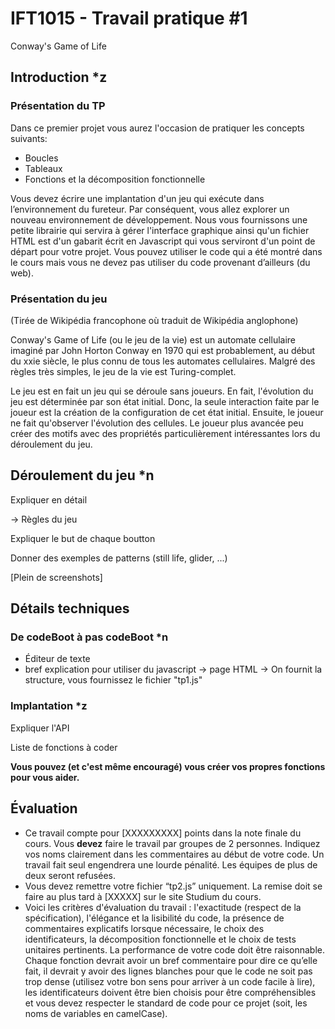 # IFT1015 - Travail pratique #1

Conway's Game of Life


## Introduction *z

### Présentation du TP

Dans ce premier projet vous aurez l'occasion de pratiquer les concepts
suivants:

* Boucles
* Tableaux
* Fonctions et la décomposition fonctionnelle

Vous devez écrire une implantation d'un jeu qui exécute dans l’environnement du fureteur.
Par conséquent, vous allez explorer un nouveau environnement de développement.
Nous vous fournissons une petite librairie qui servira à gérer l'interface graphique ainsi
qu'un fichier HTML est d'un gabarit écrit en Javascript qui vous serviront d'un point de
départ pour votre projet. Vous pouvez utiliser le code qui a été montré dans le cours mais
vous ne devez pas utiliser du code provenant d’ailleurs (du web).

### Présentation du jeu
(Tirée de Wikipédia francophone où traduit de Wikipédia anglophone)

Conway's Game of Life (ou le jeu de la vie) est un automate cellulaire imaginé par John Horton Conway en 1970 qui est probablement,
au début du xxie siècle, le plus connu de tous les automates cellulaires.
Malgré des règles très simples, le jeu de la vie est Turing-complet.

Le jeu est en fait un jeu qui se déroule sans joueurs. En fait, l'évolution du jeu est déterminée par son état initial.
Donc, la seule interaction faite par le joueur est la création de la configuration de cet état initial.
Ensuite, le joueur ne fait qu'observer l'évolution des cellules. Le joueur plus avancée peu créer des
motifs avec des propriétés particulièrement intéressantes lors du déroulement du jeu.

## Déroulement du jeu *n


Expliquer en détail

-> Règles du jeu

Expliquer le but de chaque boutton

Donner des exemples de patterns (still life, glider, ...)

[Plein de screenshots]


## Détails techniques

### De codeBoot à pas codeBoot *n

- Éditeur de texte
- bref explication pour utiliser du javascript -> page HTML
  -> On fournit la structure, vous fournissez le fichier "tp1.js"

### Implantation *z

Expliquer l'API

Liste de fonctions à coder

**Vous pouvez (et c'est même encouragé) vous créer vos propres fonctions pour vous aider.**


## Évaluation

* Ce travail compte pour [XXXXXXXXX] points dans la note finale du cours. Vous **devez** faire le travail par groupes de 2 personnes. Indiquez vos noms clairement dans les commentaires au début de votre code. Un travail fait seul engendrera une lourde pénalité. Les équipes de plus de deux seront refusées.
* Vous devez remettre votre fichier “tp2.js” uniquement. La remise doit se faire au plus tard à [XXXXX] sur le site Studium du cours.
* Voici les critères d'évaluation du travail : l'exactitude (respect de la spécification), l'élégance et la lisibilité du code, la présence de commentaires explicatifs lorsque nécessaire, le choix des identificateurs, la décomposition fonctionnelle et le choix de tests unitaires pertinents. La performance de votre code doit être raisonnable. Chaque fonction devrait avoir un bref commentaire pour dire ce qu’elle fait, il devrait y avoir des lignes blanches pour que le code ne soit pas trop dense (utilisez votre bon sens pour arriver à un code facile à lire), les identificateurs doivent être bien choisis pour être compréhensibles et vous devez respecter le standard de code pour ce projet (soit, les noms de variables en camelCase).

